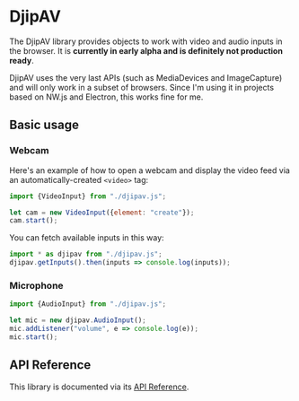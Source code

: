 # DjipAV

The DjipAV library provides objects to work with video and audio inputs in the browser. It is 
**currently in early alpha and is definitely not production ready**.  

DjipAV uses the very last APIs (such as MediaDevices and ImageCapture) and will only work in a 
subset of browsers. Since I'm using it in projects based on NW.js and Electron, this works fine for
me.

## Basic usage

### Webcam

Here's an example of how to open a webcam and display the video feed via an automatically-created 
`<video>` tag:

```javascript
import {VideoInput} from "./djipav.js";

let cam = new VideoInput({element: "create"});
cam.start();
```
You can fetch available inputs in this way: 

```javascript
import * as djipav from "./djipav.js";
djipav.getInputs().then(inputs => console.log(inputs));
```

### Microphone

```javascript
import {AudioInput} from "./djipav.js";

let mic = new djipav.AudioInput();
mic.addListener("volume", e => console.log(e));
mic.start();
```

## API Reference

This library is documented via its [API Reference](https://djipco.github.io/djipav/).